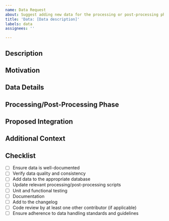 ```yaml
---
name: Data Request
about: Suggest adding new data for the processing or post-processing phases in FireBench
title: 'Data: [Data description]'
labels: data
assignees: ''

---
```


## Description
<!-- Please describe the data you would like to add to FireBench. -->

## Motivation
<!-- Why is this data important? How does it benefit the FireBench library? -->

## Data Details
<!-- Provide details about the data, including its source, format, and any relevant metadata. -->

## Processing/Post-Processing Phase
<!-- Specify whether the data is for the processing phase, post-processing phase, or both. -->

## Proposed Integration
<!-- Describe how you plan to integrate the data into FireBench. Include any relevant technical details. -->

## Additional Context
<!-- Add any other context or screenshots about the data request here. -->

## Checklist

- [ ] Ensure data is well-documented
- [ ] Verify data quality and consistency
- [ ] Add data to the appropriate database
- [ ] Update relevant processing/post-processing scripts
- [ ] Unit and functional testing
- [ ] Documentation
- [ ] Add to the changelog
- [ ] Code review by at least one other contributor (if applicable)
- [ ] Ensure adherence to data handling standards and guidelines
